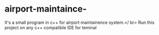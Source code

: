 # airport-maintaince-
It's a small program in c++ for airport maintainence system.</ br>
Run this project on any c++ compatible IDE for teminal
